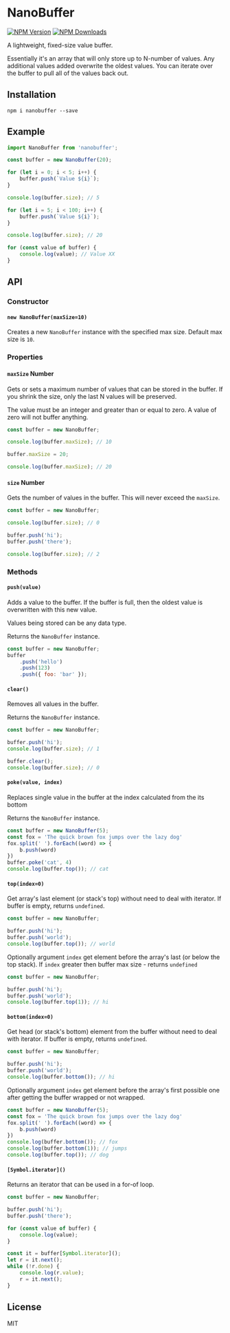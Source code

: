# NanoBuffer

[![NPM Version][npm-image]][npm-url]
[![NPM Downloads][downloads-image]][downloads-url]

A lightweight, fixed-size value buffer.

Essentially it's an array that will only store up to N-number of values. Any additional values added
overwrite the oldest values. You can iterate over the buffer to pull all of the values back out.

## Installation

	npm i nanobuffer --save

## Example

```js
import NanoBuffer from 'nanobuffer';

const buffer = new NanoBuffer(20);

for (let i = 0; i < 5; i++) {
	buffer.push(`Value ${i}`);
}

console.log(buffer.size); // 5

for (let i = 5; i < 100; i++) {
	buffer.push(`Value ${i}`);
}

console.log(buffer.size); // 20

for (const value of buffer) {
	console.log(value); // Value XX
}
```

## API

### Constructor

#### `new NanoBuffer(maxSize=10)`

Creates a new `NanoBuffer` instance with the specified max size. Default max size is `10`.

### Properties

#### `maxSize` Number

Gets or sets a maximum number of values that can be stored in the buffer. If you shrink the size,
only the last N values will be preserved.

The value must be an integer and greater than or equal to zero. A value of zero will not buffer
anything.

```js
const buffer = new NanoBuffer;

console.log(buffer.maxSize); // 10

buffer.maxSize = 20;

console.log(buffer.maxSize); // 20
```

#### `size` Number

Gets the number of values in the buffer. This will never exceed the `maxSize`.

```js
const buffer = new NanoBuffer;

console.log(buffer.size); // 0

buffer.push('hi');
buffer.push('there');

console.log(buffer.size); // 2
```

### Methods

#### `push(value)`

Adds a value to the buffer. If the buffer is full, then the oldest value is overwritten with this
new value.

Values being stored can be any data type.

Returns the `NanoBuffer` instance.

```js
const buffer = new NanoBuffer;
buffer
	.push('hello')
	.push(123)
	.push({ foo: 'bar' });
```

#### `clear()`

Removes all values in the buffer.

Returns the `NanoBuffer` instance.

```js
const buffer = new NanoBuffer;

buffer.push('hi');
console.log(buffer.size); // 1

buffer.clear();
console.log(buffer.size); // 0
```

#### `poke(value, index)`

Replaces single value in the buffer at the index calculated from the its bottom

Returns the `NanoBuffer` instance.

```js
const buffer = new NanoBuffer(5);
const fox = 'The quick brown fox jumps over the lazy dog'
fox.split(' ').forEach((word) => {
	b.push(word)
})
buffer.poke('cat', 4)
console.log(buffer.top()); // cat
```

#### `top(index=0)`

Get array's last element (or stack's top) without need to deal with iterator. If buffer is empty, returns `undefined`. 

```js
const buffer = new NanoBuffer;

buffer.push('hi');
buffer.push('world');
console.log(buffer.top()); // world
```

Optionally argument `index` get element before the array's last (or below the top stack). If `index` greater then buffer max size - returns `undefined`

```js
const buffer = new NanoBuffer;

buffer.push('hi');
buffer.push('world');
console.log(buffer.top(1)); // hi
```

#### `bottom(index=0)`

Get head (or stack's bottom) element from the buffer without need to deal with iterator. If buffer is empty, returns `undefined`. 

```js
const buffer = new NanoBuffer;

buffer.push('hi');
buffer.push('world');
console.log(buffer.bottom()); // hi
```

Optionally argument `index` get element before the array's first possible one after getting the buffer wrapped or not wrapped.

```js
const buffer = new NanoBuffer(5);
const fox = 'The quick brown fox jumps over the lazy dog'
fox.split(' ').forEach((word) => {
	b.push(word)
})
console.log(buffer.bottom()); // fox
console.log(buffer.bottom(1)); // jumps
console.log(buffer.top()); // dog
```

#### `[Symbol.iterator]()`

Returns an iterator that can be used in a for-of loop.

```js
const buffer = new NanoBuffer;

buffer.push('hi');
buffer.push('there');

for (const value of buffer) {
	console.log(value);
}

const it = buffer[Symbol.iterator]();
let r = it.next();
while (!r.done) {
	console.log(r.value);
	r = it.next();
}
```

## License

MIT

[npm-image]: https://img.shields.io/npm/v/nanobuffer.svg
[npm-url]: https://npmjs.org/package/nanobuffer
[downloads-image]: https://img.shields.io/npm/dm/nanobuffer.svg
[downloads-url]: https://npmjs.org/package/nanobuffer
